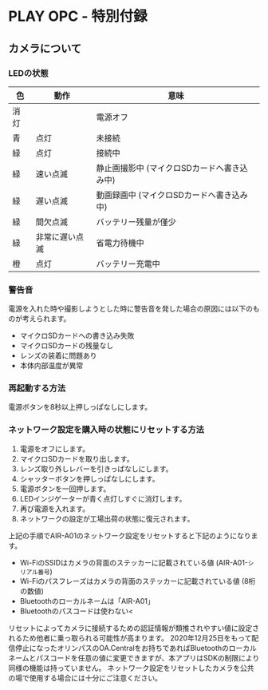 # PLAY OPC - 特別付録

## カメラについて

### LEDの状態

| 色 | 動作 | 意味 |
|----|------|------|
| 消灯 |  | 電源オフ |
| 青 | 点灯 | 未接続 |
| 緑 | 点灯 | 接続中 |
| 緑 | 速い点滅 | 静止画撮影中 (マイクロSDカードへ書き込み中) |
| 緑 | 遅い点滅 | 動画録画中 (マイクロSDカードへ書き込み中) |
| 緑 | 間欠点滅 | バッテリー残量が僅少 |
| 緑 | 非常に遅い点滅 | 省電力待機中 |
| 橙 | 点灯 | バッテリー充電中|

### 警告音

電源を入れた時や撮影しようとした時に警告音を発した場合の原因には以下のものが考えられます。

* マイクロSDカードへの書き込み失敗
* マイクロSDカードの残量なし
* レンズの装着に問題あり
* 本体内部温度が異常

### 再起動する方法

電源ボタンを8秒以上押しっぱなしにします。

### ネットワーク設定を購入時の状態にリセットする方法

1. 電源をオフにします。
2. マイクロSDカードを取り出します。
3. レンズ取り外しレバーを引きっぱなしにします。
4. シャッターボタンを押しっぱなしにします。
5. 電源ボタンを一回押します。
6. LEDインジゲーターが青く点灯しすぐに消灯します。
7. 再び電源を入れます。
8. ネットワークの設定が工場出荷の状態に復元されます。

上記の手順でAIR-A01のネットワーク設定をリセットすると下記のようになります。

* Wi-FiのSSIDはカメラの背面のステッカーに記載されている値 (AIR-A01-`シリアル番号`)
* Wi-Fiのパスフレーズはカメラの背面のステッカーに記載されている値 (8桁の数値)
* Bluetoothのローカルネームは「AIR-A01」
* Bluetoothのパスコードは使わない<

リセットによってカメラに接続するための認証情報が類推されやすい値に設定されるため他者に乗っ取られる可能性が高まります。
2020年12月25日をもって配信停止になったオリンパスのOA.Centralをお持ちであればBluetoothのローカルネームとパスコードを任意の値に変更できますが、本アプリはSDKの制限により同様の機能は持っていません。
ネットワーク設定をリセットしたカメラを公共の場で使用する場合には十分にご注意ください。
